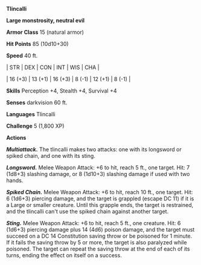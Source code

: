 **Tlincalli**

**Large monstrosity, neutral evil**

**Armor Class** 15 (natural armor)

**Hit Points** 85 (10d10+30)

**Speed** 40 ft.

|   STR   |   DEX   |   CON   |   INT   |   WIS   |   CHA   |
  
| 16 (+3) | 13 (+1) | 16 (+3) | 8 (-1) | 12 (+1) | 8 (-1) |

**Skills** Perception +4, Stealth +4, Survival +4

**Senses** darkvision 60 ft.

**Languages** Tlincalli

**Challenge** 5 (1,800 XP)

**Actions**

***Multiattack.*** The tlincalli makes two attacks: one with its longsword or spiked chain, and one with its sting.

***Longsword.*** Melee Weapon Attack: +6 to hit, reach 5 ft., one target. Hit: 7 (1d8+3) slashing damage, or 8 (1d10+3) slashing damage if used with two hands.

***Spiked Chain.*** Melee Weapon Attack: +6 to hit, reach 10 ft., one target. Hit: 6 (1d6+3) piercing damage, and the target is grappled (escape DC 11) if it is a Large or smaller creature. Until this grapple ends, the target is restrained, and the tlincalli can't use the spiked chain against another target.

***Sting.*** Melee Weapon Attack: +6 to hit, reach 5 ft., one creature. Hit: 6 (1d6+3) piercing damage plus 14 (4d6) poison damage, and the target must succeed on a DC 14 Constitution saving throw or be poisoned for 1 minute. If it fails the saving throw by 5 or more, the target is also paralyzed while poisoned. The target can repeat the saving throw at the end of each of its turns, ending the effect on itself on a success.

